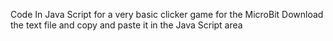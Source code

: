 Code In Java Script for a very basic clicker game for the MicroBit
Download the text file and copy and paste it in the Java Script area
